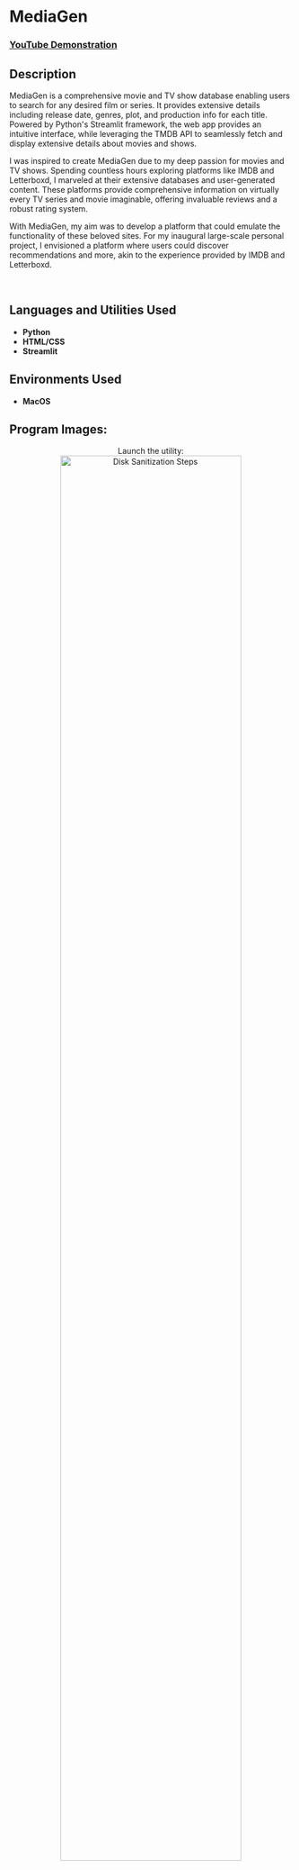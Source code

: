 <h1>MediaGen</h1>

 ### [YouTube Demonstration]([https://youtu.be/7eJexJVCqJo](https://youtu.be/FMkTxMuZli4))

<h2>Description</h2>
MediaGen is a comprehensive movie and TV show database enabling users to search for any desired film or series. It provides extensive details including release date, genres, plot, and production info for each title. Powered by Python's Streamlit framework, the web app provides an intuitive interface, while leveraging the TMDB API to seamlessly fetch and display extensive details about movies and shows.

I was inspired to create MediaGen due to my deep passion for movies and TV shows. Spending countless hours exploring platforms like IMDB and Letterboxd, I marveled at their extensive databases and user-generated content. These platforms provide comprehensive information on virtually every TV series and movie imaginable, offering invaluable reviews and a robust rating system.

With MediaGen, my aim was to develop a platform that could emulate the functionality of these beloved sites. For my inaugural large-scale personal project, I envisioned a platform where users could discover recommendations and more, akin to the experience provided by IMDB and Letterboxd.

<br />


<h2>Languages and Utilities Used</h2>

- <b>Python</b>
- <b>HTML/CSS</b> 
- <b>Streamlit</b>

<h2>Environments Used </h2>

- <b>MacOS</b> 

<h2>Program Images:</h2>

<p align="center">
Launch the utility: <br/>
<img src="https://i.imgur.com/62TgaWL.png" height="80%" width="80%" alt="Disk Sanitization Steps"/>
<br />
<br />
Select the disk:  <br/>
<img src="https://i.imgur.com/tcTyMUE.png" height="80%" width="80%" alt="Disk Sanitization Steps"/>
<br />
<br />
Enter the number of passes: <br/>
<img src="https://i.imgur.com/nCIbXbg.png" height="80%" width="80%" alt="Disk Sanitization Steps"/>
<br />
<br />
Confirm your selection:  <br/>
<img src="https://i.imgur.com/cdFHBiU.png" height="80%" width="80%" alt="Disk Sanitization Steps"/>
<br />
<br />
Wait for process to complete (may take some time):  <br/>
<img src="https://i.imgur.com/JL945Ga.png" height="80%" width="80%" alt="Disk Sanitization Steps"/>
<br />
<br />
Sanitization complete:  <br/>
<img src="https://i.imgur.com/K71yaM2.png" height="80%" width="80%" alt="Disk Sanitization Steps"/>
<br />
<br />
Observe the wiped disk:  <br/>
<img src="https://i.imgur.com/AeZkvFQ.png" height="80%" width="80%" alt="Disk Sanitization Steps"/>
</p>

<!--
 ```diff
- text in red
+ text in green
! text in orange
# text in gray
@@ text in purple (and bold)@@
```
--!>
